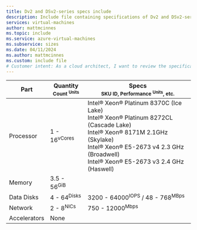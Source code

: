 ```yaml
---
title: Dv2 and DSv2-series specs include
description: Include file containing specifications of Dv2 and DSv2-series VM sizes.
services: virtual-machines
author: mattmcinnes
ms.topic: include
ms.service: azure-virtual-machines
ms.subservice: sizes
ms.date: 04/11/2024
ms.author: mattmcinnes
ms.custom: include file
# Customer intent: As a cloud architect, I want to review the specifications for Dv2 and DSv2-series VMs, so that I can select appropriate virtual machine sizes to meet my application's performance and scalability requirements.
---
```

| Part | Quantity <br><sup>Count <sup>Units | Specs <br><sup>SKU ID, Performance <sup>Units</sup>, etc.  |
|---|---|---|
| Processor        | 1 - 16<sup>vCores    | Intel® Xeon® Platinum 8370C (Ice Lake)<br> Intel® Xeon® Platinum 8272CL (Cascade Lake)<br> Intel® Xeon® 8171M 2.1GHz (Skylake)<br> Intel® Xeon® E5-2673 v4 2.3 GHz (Broadwell)<br> Intel® Xeon® E5-2673 v3 2.4 GHz (Haswell)             |
| Memory           | 3.5 - 56<sup>GiB      |                                                 |
| Data Disks       | 4 - 64<sup>Disks     | 3200 - 64000<sup>IOPS</sup> / 48 - 768<sup>MBps  |
| Network          | 2 - 8<sup>NICs       | 750 - 12000<sup>Mbps                          |
| Accelerators     | None                 |                                                 |